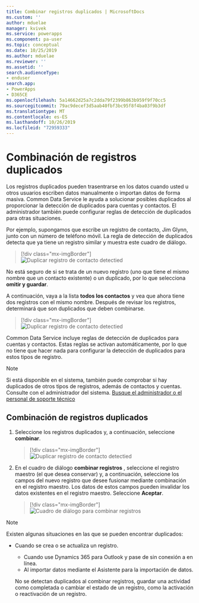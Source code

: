 ```yaml
---
title: Combinar registros duplicados | MicrosoftDocs
ms.custom: ''
author: mduelae
manager: kvivek
ms.service: powerapps
ms.component: pa-user
ms.topic: conceptual
ms.date: 10/25/2019
ms.author: mduelae
ms.reviewer: ''
ms.assetid: ''
search.audienceType:
- enduser
search.app:
- PowerApps
- D365CE
ms.openlocfilehash: 5a14662d25a7c2dda79f2399b863b959f9f70cc5
ms.sourcegitcommit: 79ac9decef3d5aab40fbf3bc95f8f4ba03f9b3df
ms.translationtype: MT
ms.contentlocale: es-ES
ms.lasthandoff: 10/26/2019
ms.locfileid: "72959333"
---
```

# <a name="merge-duplicate-records"></a>Combinación de registros duplicados 

Los registros duplicados pueden trasentrarse en los datos cuando usted u otros usuarios escriben datos manualmente o importan datos de forma masiva. Common Data Service le ayuda a solucionar posibles duplicados al proporcionar la detección de duplicados para cuentas y contactos. El administrador también puede configurar reglas de detección de duplicados para otras situaciones.  
  
Por ejemplo, supongamos que escribe un registro de contacto, Jim Glynn, junto con un número de teléfono móvil.  La regla de detección de duplicados detecta que ya tiene un registro similar y muestra este cuadro de diálogo.  
  
 > [!div class="mx-imgBorder"] 
 > ![Duplicar registro de contacto detectied](media/duplicates-detected.png "Duplicar registro de contacto detectied")  
  
 No está seguro de si se trata de un nuevo registro (uno que tiene el mismo nombre que un contacto existente) o un duplicado, por lo que selecciona **omitir y guardar**.  
  
 A continuación, vaya a la lista **todos los contactos** y vea que ahora tiene dos registros con el mismo nombre. Después de revisar los registros, determinará que son duplicados que deben combinarse.  
 
 > [!div class="mx-imgBorder"] 
 > ![Duplicar registro de contacto detectied](media/duplicates-detected_1.png "Duplicar registro de contacto detectied")  
 
Common Data Service incluye reglas de detección de duplicados para cuentas y contactos. Estas reglas se activan automáticamente, por lo que no tiene que hacer nada para configurar la detección de duplicados para estos tipos de registro.  
  
> [!NOTE]
>  Si está disponible en el sistema, también puede comprobar si hay duplicados de otros tipos de registros, además de contactos y cuentas. Consulte con el administrador del sistema. [Busque el administrador o el personal de soporte técnico](find-admin.md)  
  
## <a name="merge-duplicate-records"></a>Combinación de registros duplicados  
  
1. Seleccione los registros duplicados y, a continuación, seleccione **combinar**.  
  
   > [!div class="mx-imgBorder"] 
   > ![Duplicar registro de contacto detectied](media/duplicates-detected_2.png "Duplicar registro de contacto detectied")  
  
2. En el cuadro de diálogo **combinar registros** , seleccione el registro maestro (el que desea conservar) y, a continuación, seleccione los campos del nuevo registro que desee fusionar mediante combinación en el registro maestro. Los datos de estos campos pueden invalidar los datos existentes en el registro maestro. Seleccione **Aceptar**.  
  
     
   > [!div class="mx-imgBorder"] 
   > ![Cuadro de diálogo para combinar registros](media/merge-records-dialog.png "Cuadro de diálogo para combinar registros")  
  
> [!NOTE]
>  Existen algunas situaciones en las que se pueden encontrar duplicados:  
> 
> - Cuando se crea o se actualiza un registro.  
>   - Cuando use Dynamics 365 para Outlook y pase de sin conexión a en línea.  
>   - Al importar datos mediante el Asistente para la importación de datos.  
> 
>   No se detectan duplicados al combinar registros, guardar una actividad como completada o cambiar el estado de un registro, como la activación o reactivación de un registro.  

